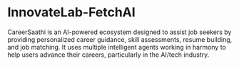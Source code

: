 # InnovateLab-FetchAI
CareerSaathi is an AI-powered ecosystem designed to assist job seekers by providing personalized career guidance, skill assessments, resume building, and job matching. It uses multiple intelligent agents working in harmony to help users advance their careers, particularly in the AI/tech industry.
